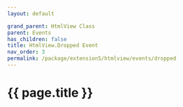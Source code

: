 ```yaml
---
layout: default

grand_parent: HtmlView Class
parent: Events
has_children: false
title: HtmlView.Dropped Event
nav_order: 3
permalink: /package/extension5/htmlview/events/dropped
---
```

# {{ page.title }}
